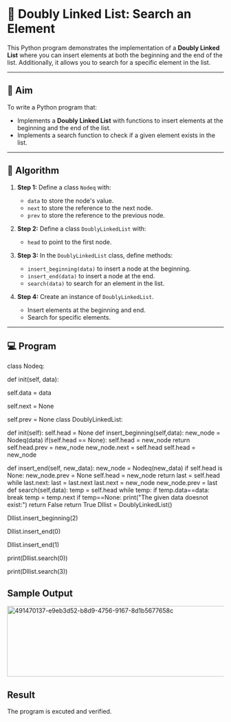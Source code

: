 # 📝 Doubly Linked List: Search an Element

This Python program demonstrates the implementation of a **Doubly Linked List** where you can insert elements at both the beginning and the end of the list. Additionally, it allows you to search for a specific element in the list.

---

## 🎯 Aim

To write a Python program that:
- Implements a **Doubly Linked List** with functions to insert elements at the beginning and the end of the list.
- Implements a search function to check if a given element exists in the list.

---

## 🧠 Algorithm

1. **Step 1:** Define a class `Nodeq` with:
   - `data` to store the node's value.
   - `next` to store the reference to the next node.
   - `prev` to store the reference to the previous node.

2. **Step 2:** Define a class `DoublyLinkedList` with:
   - `head` to point to the first node.

3. **Step 3:** In the `DoublyLinkedList` class, define methods:
   - `insert_beginning(data)` to insert a node at the beginning.
   - `insert_end(data)` to insert a node at the end.
   - `search(data)` to search for an element in the list.

4. **Step 4:** Create an instance of `DoublyLinkedList`.
   - Insert elements at the beginning and end.
   - Search for specific elements.

---

## 💻 Program
class Nodeq:

def init(self, data):

self.data = data 

self.next = None

self.prev = None
class DoublyLinkedList:

def init(self): self.head = None def insert_beginning(self,data): new_node = Nodeq(data)
if(self.head == None): self.head = new_node
return
self.head.prev = new_node
new_node.next = self.head
self.head = new_node

def insert_end(self, new_data): new_node = Nodeq(new_data) 
if self.head is None: new_node.prev = None self.head = new_node 
return last = self.head while last.next: last = last.next last.next = new_node new_node.prev = last def search(self,data): temp = self.head while temp: if temp.data==data: break temp = temp.next if temp==None: print("The given data doesnot exist:") return False return True Dllist = DoublyLinkedList()

Dllist.insert_beginning(2)

Dllist.insert_end(0)

Dllist.insert_end(1)

print(Dllist.search(0))

print(Dllist.search(3))

## Sample Output
<img width="626" height="164" alt="491470137-e9eb3d52-b8d9-4756-9167-8d1b5677658c" src="https://github.com/user-attachments/assets/ae5eee66-6d76-43e3-9d42-87f3802966b5" />


## Result
The program is excuted and verified.


